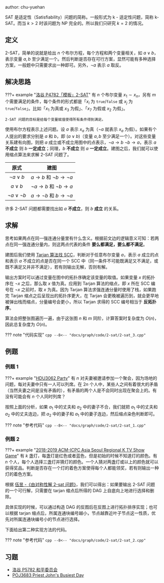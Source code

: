 author: chu-yuehan

SAT 是适定性（Satisfiability）问题的简称。一般形式为 k - 适定性问题，简称 k-SAT。而当 $k > 2$ 时该问题为 NP 完全的。所以我们只研究 $k=2$ 的情况。

## 定义

2-SAT，简单的说就是给出 $n$ 个布尔方程，每个方程和两个变量相关，如 $a \vee b$，表示变量 $a, b$ 至少满足一个。然后判断是否存在可行方案，显然可能有多种选择方案，一般题中只需要求出一种即可。另外，$\neg a$ 表示 $a$ 取反。

## 解决思路

???+ example "[洛谷 P4782「模板」2-SAT](https://www.luogu.com.cn/problem/P4782)"
    有 $n$ 个布尔变量 $x_1\sim x_n$，另有 $m$ 个需要满足的条件，每个条件的形式都是「$x_i$ 为 `true`/`false` 或 $x_j$ 为 `true`/`false`」。比如「$x_1$ 为真或 $x_3$ 为假」、「$x_7$ 为假或 $x_2$ 为假」。
    
    2-SAT 问题的目标是给每个变量赋值使得所有条件得到满足。

使用布尔方程表示上述问题。设 $a$ 表示 $x_a$ 为真（$\neg a$ 就表示 $x_a$ 为假）。如果有个人提出的要求分别是 $a$ 和 $b$，即 $(a \vee b)$（变量 $a, b$ 至少满足一个）。对这些变量关系建有向图，则把 $a$ 成立或不成立用图中的点表示，$\neg a\to b$ $\neg b\to a$，表示 $a$  **不成立** 则 $b$  **一定成立**；同理，$b$  **不成立** 则 $a$  **一定成立**。建图之后，我们就可以使用缩点算法来求解 2-SAT 问题了。

|         原式         |                建图               |
| :----------------: | :-----------------------------: |
|   $\neg a \vee b$  | $a \to b$ 和 $\neg b \to \neg a$ |
|     $a \vee b$     | $\neg a \to b$ 和 $\neg b \to a$ |
| $\neg a\vee\neg b$ | $a \to \neg b$ 和 $b \to \neg a$ |

许多 2-SAT 问题都需要找出如 $a$  **不成立**，则 $b$  **成立** 的关系。

## 求解

思考如果两点在同一强连通分量里有什么含义。根据前文边的逻辑意义可知：若两点在同一强连通分量内，则这两点代表的条件 **要么都满足，要么都不满足**。

建图后我们使用 [Tarjan 算法找 SCC](./scc.md)，判断对于任意布尔变量 $a$，表示 $a$ 成立的点和表示 $a$ 不成立的点是否在同一个 SCC 中（同一条件不可能既满足又不满足，或既不满足又并非不满足），若有则输出无解，否则有解。

输出方案时可以通过变量在图中的拓扑序确定该变量的取值。如果变量 $x$ 的拓扑序在 $\neg x$ 之后，那么取 $x$ 值为真。应用到 Tarjan 算法的缩点，即 $x$ 所在 SCC 编号在 $\neg x$ 之前时，取 $x$ 为真。因为 Tarjan 算法求强连通分量时使用了栈，如果跑完 Tarjan 缩点之后呈现出的拓扑序更大，在 Tarjan 会更晚被遍历到，就会更早地被弹出栈而缩点，分量编号会更小，所以 Tarjan 求得的 SCC 编号相当于 **反拓扑序**。

算法会把整张图遍历一遍，由于这张图 $n$ 和 $m$ 同阶，计算答案时复杂度为 $O(n)$，因此总复杂度为 $O(n)$。

??? note "代码实现"
    ```cpp
    --8<-- "docs/graph/code/2-sat/2-sat_3.cpp"
    ```

## 例题

### 例题 1

???+ example "[HDU3062 Party](https://acm.hdu.edu.cn/showproblem.php?pid=3062)"
    有 $n$ 对夫妻被邀请参加一个聚会，因为场地的问题，每对夫妻中只有一人可以列席。在 $2n$ 个人中，某些人之间有着很大的矛盾（当然夫妻之间是没有矛盾的），有矛盾的两个人是不会同时出现在聚会上的。有没有可能会有 $n$ 个人同时列席？

按照上面的分析，如果 $a_1$ 中的丈夫和 $a_2$ 中的妻子不合，我们就把 $a_1$ 中的丈夫和 $a_2$ 中的丈夫连边，把 $a_2$ 中的妻子和 $a_1$ 中的妻子连边，然后缩点染色判断即可。

??? note "参考代码"
    ```cpp
    --8<-- "docs/graph/code/2-sat/2-sat_1.cpp"
    ```

### 例题 2

???+ example "[2018-2019 ACM-ICPC Asia Seoul Regional K TV Show Game](https://codeforces.com/gym/101987/problem/K)"
    有 $k$ 盏灯，每盏灯是红色或者蓝色，但是初始的时候不知道灯的颜色。有 $n$ 个人，每个人选择三盏灯并猜灯的颜色。一个人猜对两盏灯或以上的颜色就可以获得奖品。判断是否存在一个灯的着色方案使得每个人都能领奖，若有则输出一种灯的着色方案。

根据 [伍昱 -《由对称性解 2-sat 问题》](https://github.com/OI-wiki/libs/blob/master/%E9%9B%86%E8%AE%AD%E9%98%9F%E5%8E%86%E5%B9%B4%E8%AE%BA%E6%96%87/%E5%9B%BD%E5%AE%B6%E9%9B%86%E8%AE%AD%E9%98%9F2003%E8%AE%BA%E6%96%87%E9%9B%86/%E4%BC%8D%E6%98%B1--%E7%94%B1%E5%AF%B9%E7%A7%B0%E6%80%A7%E8%A7%A32-SAT%E9%97%AE%E9%A2%98/%E4%BC%8D%E6%98%B1.ppt)，我们可以得出：如果要输出 2-SAT 问题的一个可行解，只需要在 tarjan 缩点后所得的 DAG 上自底向上地进行选择和删除。

具体实现的时候，可以通过构造 DAG 的反图后在反图上进行拓扑排序实现；也可以根据 tarjan 缩点后，所属连通块编号越小，节点越靠近叶子节点这一性质，优先对所属连通块编号小的节点进行选择。

下面给出第二种实现方法的代码。

??? note "参考代码"
    ```cpp
    --8<-- "docs/graph/code/2-sat/2-sat_2.cpp"
    ```

## 习题

-   [洛谷 P5782 和平委员会](https://www.luogu.com.cn/problem/P5782)
-   [POJ3683 Priest John's Busiest Day](http://poj.org/problem?id=3683)
